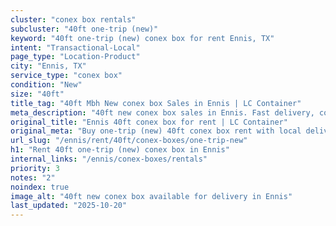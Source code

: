```yaml
---
cluster: "conex box rentals"
subcluster: "40ft one-trip (new)"
keyword: "40ft one-trip (new) conex box for rent Ennis, TX"
intent: "Transactional-Local"
page_type: "Location-Product"
city: "Ennis, TX"
service_type: "conex box"
condition: "New"
size: "40ft"
title_tag: "40ft Mbh New conex box Sales in Ennis | LC Container"
meta_description: "40ft new conex box sales in Ennis. Fast delivery, competitive pricing. Serving conex boxes area. Quote ID: WTF. Call (214) 524-4168 for your free quote today."
original_title: "Ennis 40ft conex box for rent | LC Container"
original_meta: "Buy one-trip (new) 40ft conex box rent with local delivery in Ennis, TX. LC Container — local Since 2003. Request a fast quote today."
url_slug: "/ennis/rent/40ft/conex-boxes/one-trip-new"
h1: "Rent 40ft one-trip (new) conex box in Ennis"
internal_links: "/ennis/conex-boxes/rentals"
priority: 3
notes: "2"
noindex: true
image_alt: "40ft new conex box available for delivery in Ennis"
last_updated: "2025-10-20"
---
```


<!-- TODO: Add unique city/inventory copy, images, and internal links here. -->
